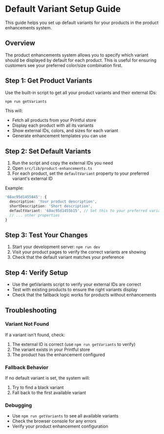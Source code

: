 # Default Variant Setup Guide

This guide helps you set up default variants for your products in the product enhancements system.

## Overview

The product enhancements system allows you to specify which variant should be displayed by default for each product. This is useful for ensuring customers see your preferred color/size combination first.

## Step 1: Get Product Variants

Use the built-in script to get all your product variants and their external IDs:

```bash
npm run getVariants
```

This will:
- Fetch all products from your Printful store
- Display each product with all its variants
- Show external IDs, colors, and sizes for each variant
- Generate enhancement templates you can use

## Step 2: Set Default Variants

1. Run the script and copy the external IDs you need
2. Open `src/lib/product-enhancements.ts`
3. For each product, set the `defaultVariant` property to your preferred variant's external ID

Example:
```typescript
'68ac95d1455845': {
  description: 'Your product description',
  shortDescription: 'Short description',
  defaultVariant: '68ac95d1455b15', // Set this to your preferred variant
  // ... other properties
}
```

## Step 3: Test Your Changes

1. Start your development server: `npm run dev`
2. Visit your product pages to verify the correct variants are showing
3. Check that the default variant matches your preference

## Step 4: Verify Setup

- Use the getVariants script to verify your external IDs are correct
- Test with existing products to ensure the right variants display
- Check that the fallback logic works for products without enhancements

## Troubleshooting

### Variant Not Found
If a variant isn't found, check:
1. The external ID is correct (use `npm run getVariants` to verify)
2. The variant exists in your Printful store
3. The product has the enhancement configured

### Fallback Behavior
If no default variant is set, the system will:
1. Try to find a black variant
2. Fall back to the first available variant

### Debugging
- Use `npm run getVariants` to see all available variants
- Check the browser console for any errors
- Verify your product enhancement configuration
